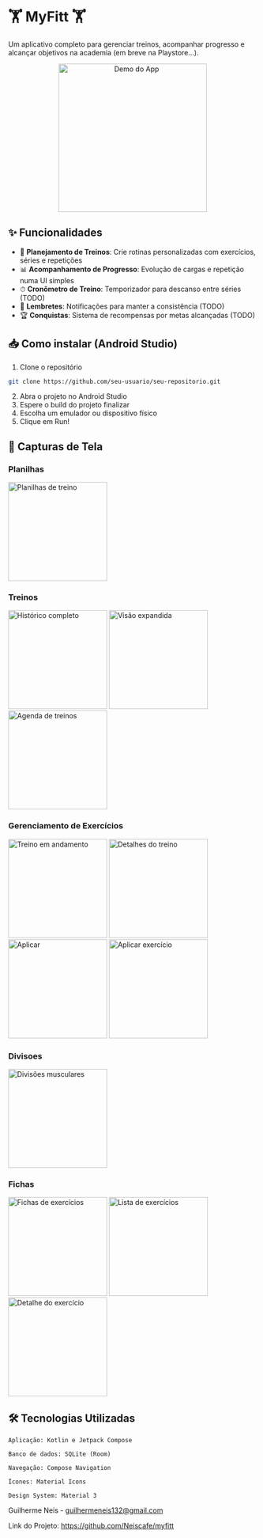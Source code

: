 # 🏋️ MyFitt 🏋️

Um aplicativo completo para gerenciar treinos, acompanhar progresso e alcançar objetivos na academia (em breve na Playstore...).

<p align="center">
  <img src="screenshots/demo.gif" alt="Demo do App" width="300">
</p>

## ✨ Funcionalidades

- 📅 **Planejamento de Treinos**: Crie rotinas personalizadas com exercícios, séries e repetições
- 📊 **Acompanhamento de Progresso**: Evolução de cargas e repetição numa UI simples
- ⏱ **Cronômetro de Treino**: Temporizador para descanso entre séries (TODO)
- 🔔 **Lembretes**: Notificações para manter a consistência (TODO)
- 🏆 **Conquistas**: Sistema de recompensas por metas alcançadas (TODO)

## 📥 Como instalar (Android Studio)
 1. Clone o repositório
```bash
git clone https://github.com/seu-usuario/seu-repositorio.git
```
2. Abra o projeto no Android Studio
3. Espere o build do projeto finalizar
4. Escolha um emulador ou dispositivo físico
5. Clique em Run!

## 📸 Capturas de Tela

### Planilhas

<img src="screenshots/planilhas.png" width="200" alt="Planilhas de treino">

### Treinos

<img src="screenshots/treinos.png" width="200" alt="Histórico completo"> <img src="screenshots/treinos-expandido.png" width="200" alt="Visão expandida">  <img src="screenshots/treinos-data.png" width="200" alt="Agenda de treinos">

### Gerenciamento de Exercícios

<img src="screenshots/exercicios-treino.png" width="200" alt="Treino em andamento"> <img src="screenshots/exercicios-treino-exposto.png" width="200" alt="Detalhes do treino"> <img src="screenshots/ficha-exercicio-exposto.png" width="200" alt="Aplicar">  <img src="screenshots/exercicios-treino-aplicar.png" width="200" alt="Aplicar exercício">

### Divisoes

<img src="screenshots/divisoes.png" width="200" alt="Divisões musculares">

### Fichas

<img src="screenshots/fichas.png" width="200" alt="Fichas de exercícios"> <img src="screenshots/exercicios-ficha.png" width="200" alt="Lista de exercícios"> <img src="screenshots/exercicios-ficha-expandido.png" width="200" alt="Detalhe do exercício"> 

## 🛠 Tecnologias Utilizadas

    Aplicação: Kotlin e Jetpack Compose

    Banco de dados: SQLite (Room)

    Navegação: Compose Navigation

    Ícones: Material Icons

    Design System: Material 3

Guilherme Neis - guilhermeneis132@gmail.com

Link do Projeto: https://github.com/Neiscafe/myfitt
